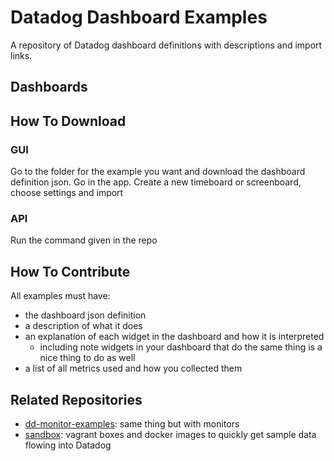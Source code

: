 # Datadog Dashboard Examples

A repository of Datadog dashboard definitions with descriptions and import links. 

## Dashboards

## How To Download 

### GUI

Go to the folder for the example you want and download the dashboard definition json. Go in the app. Create a new timeboard or screenboard, choose settings and import

### API

Run the command given in the repo

## How To Contribute

All examples must have:

- the dashboard json definition
- a description of what it does
- an explanation of each widget in the dashboard and how it is interpreted 
  - including note widgets in your dashboard that do the same thing is a nice thing to do as well
- a list of all metrics used and how you collected them

## Related Repositories


- [dd-monitor-examples](): same thing but with monitors
- [sandbox](): vagrant boxes and docker images to quickly get sample data flowing into Datadog

